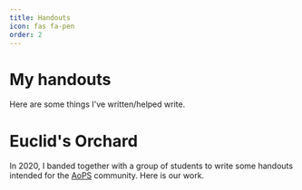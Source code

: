 ```yaml
---
title: Handouts
icon: fas fa-pen
order: 2
---
```


# My handouts
Here are some things I've written/helped write.

# Euclid's Orchard
In 2020, I banded together with a group of students to write some handouts intended for the [AoPS](https://artofproblemsolving.com/) community. Here is our work.
